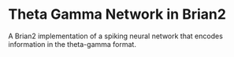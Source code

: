 # Theta Gamma Network in Brian2

A Brian2 implementation of a spiking neural network that encodes information in the theta-gamma format.
